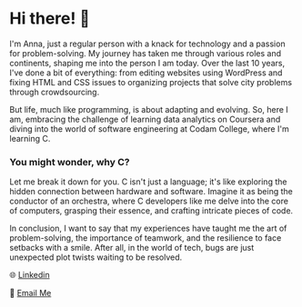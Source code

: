 # Hi there! 👋

I'm Anna, just a regular person with a knack for technology and a passion for problem-solving. My journey has taken me through various roles and continents, shaping me into the person I am today. Over the last 10 years, I've done a bit of everything: from editing websites using WordPress and fixing HTML and CSS issues to organizing projects that solve city problems through crowdsourcing.

But life, much like programming, is about adapting and evolving. So, here I am, embracing the challenge of learning data analytics on Coursera and diving into the world of software engineering at Codam College, where I'm learning C.

### You might wonder, why C? 
Let me break it down for you. C isn't just a language; it's like exploring the hidden connection between hardware and software. Imagine it as being the conductor of an orchestra, where C developers like me delve into the core of computers, grasping their essence, and crafting intricate pieces of code.

In conclusion, I want to say that my experiences have taught me the art of problem-solving, the importance of teamwork, and the resilience to face setbacks with a smile. After all, in the world of tech, bugs are just unexpected plot twists waiting to be resolved.

🌐 [Linkedin](https://www.linkedin.com/in/annakrepkova/)

📧 [Email Me](mailto:krepkovamail@gmail.com)
